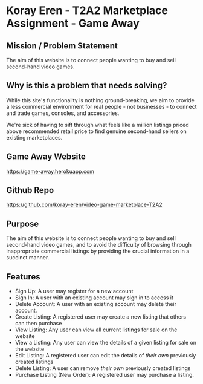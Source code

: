 # Koray Eren - T2A2 Marketplace Assignment - Game Away

## Mission / Problem Statement

The aim of this website is to connect people wanting to buy and sell second-hand video games.

## Why is this a problem that needs solving?

While this site's functionality is nothing ground-breaking, we aim to provide a less commercial environment for real people - not businesses - to connect and trade games, consoles, and accessories.

We're sick of having to sift through what feels like a million listings priced above recommended retail price to find genuine second-hand sellers on existing marketplaces.

## Game Away Website

<https://game-away.herokuapp.com>

## Github Repo

<https://github.com/koray-eren/video-game-marketplace-T2A2>

## Purpose

The aim of this website is to connect people wanting to buy and sell second-hand video games, and to avoid the difficulty of browsing through inappropriate commercial listings by providing the crucial information in a succinct manner.

## Features

- Sign Up: A user may register for a new account
- Sign In: A user with an existing account may sign in to access it
- Delete Account: A user with an existing account may delete their account.
- Create Listing: A registered user may create a new listing that others can then purchase
- View Listing: Any user can view all current listings for sale on the website
- View a Listing: Any user can view the details of a given listing for sale on the website
- Edit Listing: A registered user can edit the details of *their own* previously created listings
- Delete Listing: A user can remove *their own* previously created listings
- Purchase Listing (New Order): A registered user may purchase a listing.
